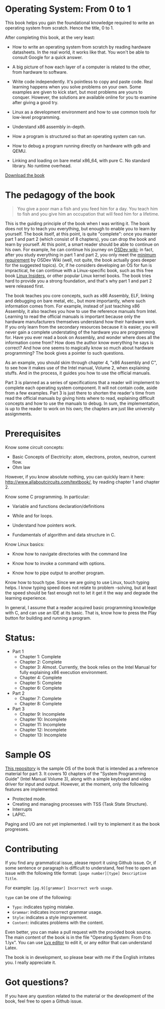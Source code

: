 Operating System: From 0 to 1
=============================

This book helps you gain the foundational knowledge required to write an
operating system from scratch. Hence the title, 0 to 1.

After completing this book, at the very least:

- How to write an operating system from scratch by reading hardware datasheets.
  In the real world, it works like that. You won't be able to consult Google for
  a quick answer.

- A big picture of how each layer of a computer is related to the other, from hardware to software.

- Write code independently. It's pointless to copy and paste code. Real learning
  happens when you solve problems on your own. Some examples are given to kick
  start, but most problems are yours to conquer. However, the solutions are
  available online for you to examine after giving a good try.

- Linux as a development environment and how to use common tools for low-level
  programming.

- Understand x86 assembly in-depth.

- How a program is structured so that an operating system can run.

- How to debug a program running directly on hardware with gdb and QEMU.

- Linking and loading on bare metal x86_64, with pure C. No standard library. No
  runtime overhead.

[Download the book](https://github.com/tuhdo/os01/zipball/master)

# The pedagogy of the book

> You give a poor man a fish and you feed him for a day. You teach him to fish
> and you give him an occupation that will feed him for a lifetime.

This is the guiding principle of the book when I was writing it. The book does
not try to teach you everything, but enough to enable you to learn by yourself.
The book itself, at this point, is quite "complete": once you master part 1 and
part 2 (which consist of 8 chapters), you can drop the book and learn by
yourself. At this point, a smart reader should be able to continue on his own.
For example, he can continue his journey
on [OSDev wiki](http://wiki.osdev.org/Main_Page); in fact, after you study
everything in part 1 and part 2, you only meet
the [minimum requirement](http://wiki.osdev.org/Required_Knowledge) by OSDev
Wiki (well, not quite, the book actually goes deeper for the suggested topics).
Or, if he considers developing an OS for fun is impractical, he can continue
with a Linux-specific book, such as this free
book [Linux Insiders](https://0xax.gitbooks.io/linux-insides/content/), or other
popular Linux kernel books. The book tries hard to provide you a strong
foundation, and that's why part 1 and part 2 were released first.

The book teaches you core concepts, such as x86 Assembly, ELF, linking and
debugging on bare metal, etc., but more importantly, where such information
comes from. For example, instead of just teaching x86 Assembly, it also teaches
you how to use the reference manuals from Intel. Learning to read the official
manuals is important because only the hardware manufacturers themselves
understand how their hardware work. If you only learn from the secondary
resources because it is easier, you will never gain a complete understating of
the hardware you are programming for. Have you ever read a book on Assembly, and
wonder where does all the information come from? How does the author know
everything he says is correct? And how one seems to magically know so much about
hardware programming? The book gives a pointer to such questions.

As an example, you should skim through chapter 4, "x86 Assembly and C", to see
how it makes use of the Intel manual, Volume 2, when explaining stuffs. And in
the process, it guides you how to use the official manuals.

Part 3 is planned as a series of specifications that a reader will implement to
complete each operating system component. It will not contain code, aside from a
few examples. Part 3 is just there to shorten the reader's time from read the
official manuals by giving hints where to read, explaining difficult concepts
and how to use the manuals to debug. In sum, the implementation, is up to the
reader to work on his own; the chapters are just like university assignments.

# Prerequisites

Know some circuit concepts:
+ Basic Concepts of Electricity: atom, electrons, proton, neutron, current flow.
+ Ohm law

However, if you know absolute nothing, you can quickly learn it here:
http://www.allaboutcircuits.com/textbook/, by reading chapter 1 and chapter 2.

Know some C programming. In particular:

- Variable and functions declaration/definitions

- While and for loops.

- Understand how pointers work.

- Fundamentals of algorithm and data structure in C.

Know Linux basics:

- Know how to navigate directories with the command line

- Know how to invoke a command with options.

- Know how to pipe output to another program.

Know how to touch type. Since we are going to use Linux, touch typing helps. I
know typing speed does not relate to problem -solving, but at least the speed
should be fast enough not to let it get it the way and degrade the learning
experience.

In general, I assume that a reader acquired basic programming knowledge with C,
and can use an IDE at its basic. That is, know how to press the Play button for
building and running a program.

# Status:
* Part 1
    - Chapter 1: Complete
    - Chapter 2: Complete
    - Chapter 3: Almost. Currently, the book relies on the Intel Manual for fully explaining x86 execution environment.
    - Chapter 4: Complete
    - Chapter 5: Complete
    - Chapter 6: Complete
* Part 2
    - Chapter 7: Complete
    - Chapter 8: Complete
* Part 3
    - Chapter 9: Incomplete
    - Chapter 10: Incomplete
    - Chapter 11: Incomplete
    - Chapter 12: Incomplete
    - Chapter 13: Incomplete

# Sample OS
[This repository](https://github.com/tuhdo/sample-os) is the sample OS of the book that is intended as a reference material for part 3. It covers 10 chapters of the "System Programming Guide" (Intel Manual Volume 3), along with a simple keyboard and video driver for input and output. However, at the moment, only the following features are implemented:

- Protected mode.
- Creating and managing processes with TSS (Task State Structure).
- Interrupts
- LAPIC.

Paging and I/O are not yet implemented. I will try to implement it as the book progresses.

# Contributing

If you find any grammatical issue, please report it using Github issue. Or, if
some sentence or paragraph is difficult to understand, feel free to open an
issue with the following title format: `[page number][type] Descriptive Title`.

For example: `[pg.9][grammar] Incorrect verb usage`.

`type` can be one of the following:

- `Typo`: indicates typing mistake.
- `Grammar`: indicates incorrect grammar usage.
- `Style`: indicates a style improvement.
- `Content`: indicates problems with the content.

Even better, you can make a pull request with the provided book source. The main
content of the book is in the file "Operating System: From 0 to 1.lyx". You can
use [Lyx editor](https://www.lyx.org) to edit it, or any editor that can
understand Latex.

The book is in development, so please bear with me if the English irritates you.
I really appreciate it.

# Got questions?
If you have any question related to the material or the development of the book,
feel free to open a Github issue.
